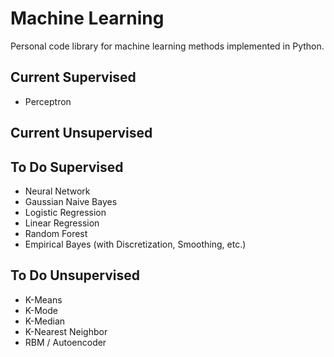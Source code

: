 # Machine Learning
Personal code library for machine learning methods implemented in Python.

## Current Supervised
* Perceptron

## Current Unsupervised


## To Do Supervised
* Neural Network
* Gaussian Naive Bayes
* Logistic Regression
* Linear Regression
* Random Forest
* Empirical Bayes (with Discretization, Smoothing, etc.)

## To Do Unsupervised
* K-Means
* K-Mode
* K-Median
* K-Nearest Neighbor
* RBM / Autoencoder
